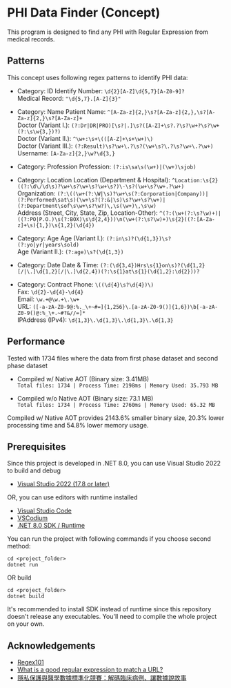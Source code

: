 
# PHI Data Finder (Concept)

This program is designed to find any PHI with Regular Expression from medical records.


## Patterns

This concept uses following regex patterns to identify PHI data:

* Category: ID
Identify Number: ```\d{2}[A-Z]\d{5,7}[A-Z0-9]?```\
Medical Record: ```"\d{5,7}.[A-Z]{3}"```

* Category: Name
Patient Name: ```^[A-Za-z]{2,}\s?[A-Za-z]{2,},\s?[A-Za-z]{2,}\s?[A-Za-z]+```\
Doctor (Variant I.): ```(?:Dr|DR|PRO)[\s?|.]\s?([A-Z]+\s?.?\s?\w+?\s?\w+(?:\s\w{3,})?)```\
Doctor (Variant II.): ```^\w+:\s+\(([A-Z]+\s+\w+)\)```\
Doctor (Variant III.): ```(?:Result)\s?\w+\.?\s?(\w+\s?\.?\s?\w+\.?\w+)```\
Username: ```[A-Za-z]{2,}\w?\d{3,}```

* Category: Profession
Profession: ```(?:is\sa\s(\w+)|(\w+)\sjob)```

* Category: Location
Location (Department & Hospital): ```^Location:\s{2}((?:\d\/\d\s)?\w+\s?\w+\s?\w+\s?)\-\s?(\w+\s?\w+.?\w+)```\
Organization: ```(?:\((\w+(?:\W|\s)?\w+\s(?:Corporation|Company))|(?:Performed\sat\s)(\w+\s?(?:&|\s)\s?\w+\s?\w+)|(?:Department\sof\s\w+\s?\w?)\,\s(\w+)\,\s\w)```\
Address (Street, City, State, Zip, Location-Other): ```^(?:(\w+(?:\s?\w)+)|((?:PO|P.O.)\s(?:BOX)\s\d{2,4}))\n(\w+(?:\s?\w)+)\s{2}((?:[A-Za-z]+\s){1,})\s{1,2}(\d{4})```

* Category: Age
Age (Variant I.): ```(?:in\s)?(\d{1,3})\s?(?:yo|yr|years\sold)```\
Age (Variant II.): ```(?:age)\s?(\d{1,3})```

* Category: Date
Date & Time: ```(?:(\d{3,4})Hrs\s{1}on\s)?(\d{1,2}[/|\.]\d{1,2}[/|\.]\d{2,4})(?:\s{1}at\s{1}(\d{1,2}:\d{2}))?```

* Category: Contract
Phone: ```\((\d{4}\s?\d{4})\)```\
Fax: ```\d{2}-\d{4}-\d{4}```\
Email: ```\w.+@\w.+\.\w+```\
URL: ```([-a-zA-Z0-9@:%._\+~#=]{1,256}\.[a-zA-Z0-9()]{1,6})\b[-a-zA-Z0-9()@:%_\+.~#?&//=]*```\
IPAddress (IPv4): ```\d{1,3}\.\d{1,3}\.\d{1,3}\.\d{1,3}```

## Performance
Tested with 1734 files where the data from first phase dataset and second phase dataset
* Compiled w/ Native AOT (Binary size: 3.41MB)\
```Total files: 1734 | Process Time: 2198ms | Memory Used: 35.793 MB```

* Compiled w/o Native AOT (Binary size: 73.1 MB)\
```Total files: 1734 | Process Time: 2760ms | Memory Used: 65.32 MB```

Compiled w/ Native AOT provides 2143.6% smaller binary size, 20.3% lower processing time and 54.8% lower memory usage.

## Prerequisites

Since this project is developed in .NET 8.0, you can use Visual Studio 2022 to build and debug 

* [Visual Studio 2022 (17.8 or later)](https://learn.microsoft.com/en-us/visualstudio/releases/2022/release-notes)

OR, you can use editors with runtime installed

* [Visual Studio Code](https://code.visualstudio.com/)
* [VSCodium](https://vscodium.com/)
* [.NET 8.0 SDK / Runtime](https://dotnet.microsoft.com/en-us/download/dotnet/8.0)

You can run the project with following commands if you choose second method:
```
cd <project_folder>
dotnet run 
```
OR build
```
cd <project_folder>
dotnet build 
```
It's recommended to install SDK instead of runtime since this repository doesn't release any executables. You'll need to compile the whole project on your own.


## Acknowledgements

 - [Regex101](https://regex101.com/)
 - [What is a good regular expression to match a URL?](https://stackoverflow.com/questions/3809401/what-is-a-good-regular-expression-to-match-a-url)
 - [隱私保護與醫學數據標準化競賽：解碼臨床病例、讓數據說故事](https://codalab.lisn.upsaclay.fr/competitions/15425)

